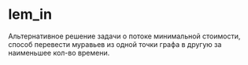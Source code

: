 # lem_in

Альтернативное решение задачи о потоке минимальной стоимости, способ перевести муравьев из одной точки графа в другую за наименьшее кол-во времени.
